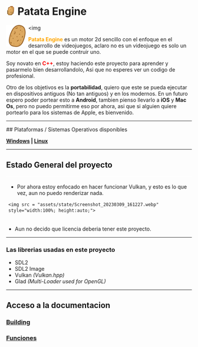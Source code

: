 # <img draggable=false src = "assets/icon/patata_icon_16.webp" width=24 style="image-rendering: pixelated;"> Patata Engine
<img
<img draggable=false src = "assets/icon/patata_icon.svg" width=60 align=left style="mrgin:5px 3px;">
<p style=""><span style="color:Orange; font-weight:bold;">Patata Engine</span> es un motor 2d sencillo con el enfoque en el desarrollo de videojuegos, aclaro no es un videojuego es solo un motor en el que se puede contruir uno.</p>

<p>Soy novato en <span style="color:red; font-weight:bold;">C++</span>, estoy haciendo este proyecto para aprender y pasarmelo bien desarrollandolo, Asi que no esperes ver un codigo de profesional.</p>

<p>Otro de los objetivos es la <b>portabilidad</b>, quiero que este se pueda ejecutar en dispositivos antiguos (No tan antiguos) y en los modernos. En un futuro espero poder portear esto a <b>Android</b>, tambien pienso llevarlo a <b>iOS</b> y <b>Mac Os</b>, pero no puedo permitirme eso por ahora, asi que si alguien quiere portearlo para los sistemas de Apple, es bienvenido.</p>

<hr>
## Plataformas / Sistemas Operativos disponibles

<b>[Windows]() | [Linux]()</b>

<hr>

## Estado General del proyecto
<div style = "border: 1px solid white; padding: 5px;">
	<ul>
		<li> Por ahora estoy enfocado en hacer funcionar Vulkan, y esto es lo que vez, aun no puedo renderizar nada.</li>
	</ul>

	<img src = "assets/state/Screenshot_20230309_161227.webp" style="width:100%; height:auto;">
</div>

- Aun no decido que licencia deberia tener este proyecto.

<hr>

### Las librerias usadas en este proyecto
<ul>
	<li>SDL2</li>
	<li>SDL2 Image</li>
	<li>Vulkan <i>(Vulkan.hpp)</i></li>
	<li>Glad <i>(Multi-Loader used for OpenGL)</i></li>
</ul>

<hr>

## Acceso a la documentacion
### [Building](docs/README.md)
### [Funciones](docs/null)